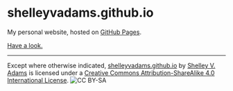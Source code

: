shelleyvadams.github.io
=======================

My personal website, hosted on [GitHub Pages](http://pages.github.com/).

[Have a look.](http://shelleyvadams.github.io/)

* * *

Except where otherwise indicated, [shelleyvadams.github.io](http://shelleyvadams.github.io/) by [Shelley V. Adams](http://github.com/shelleyvadams) is licensed under a [Creative Commons Attribution-ShareAlike 4.0 International License](http://creativecommons.org/licenses/by-sa/4.0/). ![CC BY-SA](http://i.creativecommons.org/l/by-sa/4.0/80x15.png)
